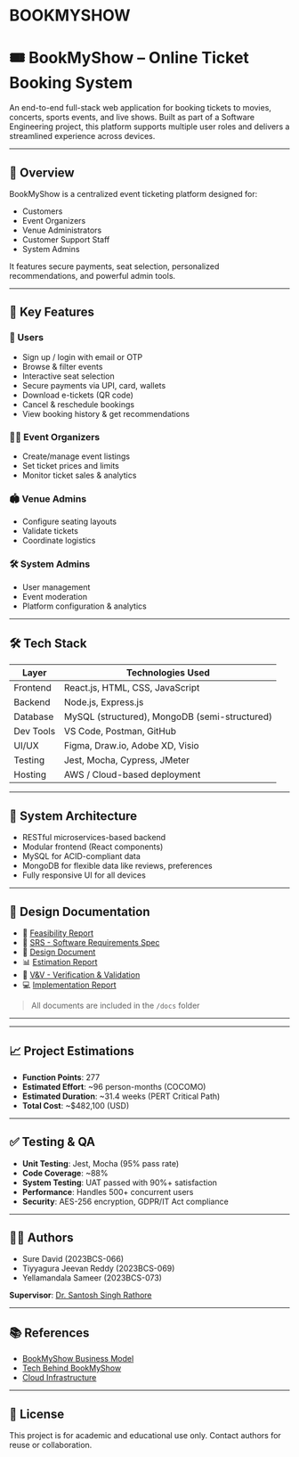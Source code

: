 # BOOKMYSHOW

# 🎟️ BookMyShow – Online Ticket Booking System

An end-to-end full-stack web application for booking tickets to movies, concerts, sports events, and live shows. Built as part of a Software Engineering project, this platform supports multiple user roles and delivers a streamlined experience across devices.

---

## 📌 Overview

BookMyShow is a centralized event ticketing platform designed for:
- Customers
- Event Organizers
- Venue Administrators
- Customer Support Staff
- System Admins

It features secure payments, seat selection, personalized recommendations, and powerful admin tools.

---

## 🚀 Key Features

### 👥 Users
- Sign up / login with email or OTP
- Browse & filter events
- Interactive seat selection
- Secure payments via UPI, card, wallets
- Download e-tickets (QR code)
- Cancel & reschedule bookings
- View booking history & get recommendations

### 🧑‍💼 Event Organizers
- Create/manage event listings
- Set ticket prices and limits
- Monitor ticket sales & analytics

### 🏟️ Venue Admins
- Configure seating layouts
- Validate tickets
- Coordinate logistics

### 🛠️ System Admins
- User management
- Event moderation
- Platform configuration & analytics

---

## 🛠️ Tech Stack

| Layer      | Technologies Used                              |
|------------|------------------------------------------------|
| Frontend   | React.js, HTML, CSS, JavaScript                |
| Backend    | Node.js, Express.js                            |
| Database   | MySQL (structured), MongoDB (semi-structured) |
| Dev Tools  | VS Code, Postman, GitHub                       |
| UI/UX      | Figma, Draw.io, Adobe XD, Visio                |
| Testing    | Jest, Mocha, Cypress, JMeter                   |
| Hosting    | AWS / Cloud-based deployment                   |

---

## 🧱 System Architecture

- RESTful microservices-based backend
- Modular frontend (React components)
- MySQL for ACID-compliant data
- MongoDB for flexible data like reviews, preferences
- Fully responsive UI for all devices

---

## 📐 Design Documentation

- 🧾 [Feasibility Report](docs/Feasibility.pdf)
- 📄 [SRS - Software Requirements Spec](docs/SRS.pdf)
- 🎨 [Design Document](docs/Design.pdf)
- 📊 [Estimation Report](docs/Estimation.pdf)
- 🧪 [V&V - Verification & Validation](docs/V&V_Report.pdf)
- 💻 [Implementation Report](docs/Implementation.pdf)

> All documents are included in the `/docs` folder

---


---

## 📈 Project Estimations

- **Function Points**: 277
- **Estimated Effort**: ~96 person-months (COCOMO)
- **Estimated Duration**: ~31.4 weeks (PERT Critical Path)
- **Total Cost**: ~$482,100 (USD)

---

## ✅ Testing & QA

- **Unit Testing**: Jest, Mocha (95% pass rate)
- **Code Coverage**: ~88%
- **System Testing**: UAT passed with 90%+ satisfaction
- **Performance**: Handles 500+ concurrent users
- **Security**: AES-256 encryption, GDPR/IT Act compliance

---

## 👨‍💻 Authors

- Sure David (2023BCS-066)
- Tiyyagura Jeevan Reddy (2023BCS-069)
- Yellamandala Sameer (2023BCS-073)

**Supervisor**: [Dr. Santosh Singh Rathore](https://www.iiitm.ac.in/index.php/en/component/splms/teacher/Dr.SantoshSinghRathore)

---

## 📚 References

- [BookMyShow Business Model](https://growthx.club/blog/bookmyshow-business-model)
- [Tech Behind BookMyShow](https://www.linkedin.com/pulse/tech-used-behind-coldplays-concert-tickets-bookmyshow-sandeep-jain-ukx1c/)
- [Cloud Infrastructure](https://we-are.bookmyshow.com/bookmyshow-our-journey-to-the-cloud-with-aws-d7a88e95ba37)

---

## 📃 License

This project is for academic and educational use only. Contact authors for reuse or collaboration.















